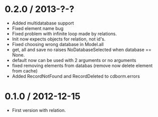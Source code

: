 0.2.0 / 2013-?-?
==================

  * Added multidatabase support
  * Fixed element name bug
  * Fixed problem with infinite loop made by relations.
  * Init now expects objects for relation, not id's.
  * Fixed choosing wrong database in Model.all
  * get, all and save no raises NoDatabaseSelected when database == None.
  * default now can be used with 2 arguments or no arguments
  * fixed removing elements from databas (remove now delete element from cache)
  * Added RecordNotFound and RecordDeleted to cdborm.errors

0.1.0 / 2012-12-15
==================

  * First version with relation.
